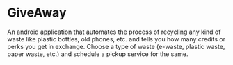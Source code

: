 # GiveAway
An android application that automates the process of recycling any kind of waste like plastic bottles, old phones, etc. and tells you how many credits or perks you get in exchange. 
Choose a type of waste (e-waste, plastic waste, paper waste, etc.) and schedule a pickup service for the same. 
